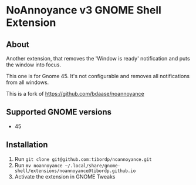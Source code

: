 # NoAnnoyance v3 GNOME Shell Extension

## About
Another extension, that removes the 'Window is ready' notification and puts the window into focus.

This one is for Gnome 45. It's not configurable and removes all notifications from all windows.

This is a fork of https://github.com/bdaase/noannoyance

## Supported GNOME versions

- 45

## Installation
1. Run `git clone git@github.com:tibordp/noannoyance.git`
2. Run `mv noannoyance ~/.local/share/gnome-shell/extensions/noannoyance@tibordp.github.io`
3. Activate the extension in GNOME Tweaks
